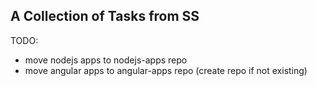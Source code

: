 
## A Collection of Tasks from SS

TODO:
- move nodejs apps to nodejs-apps repo
- move angular apps to angular-apps repo (create repo if not existing)
